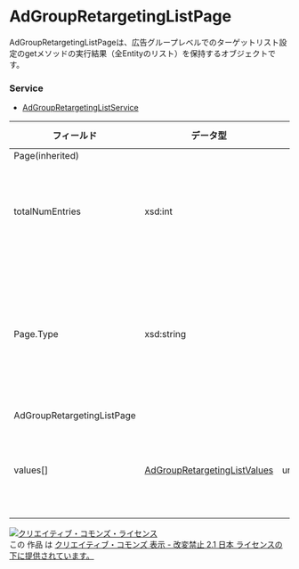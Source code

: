 # AdGroupRetargetingListPage
AdGroupRetargetingListPageは、広告グループレベルでのターゲットリスト設定のgetメソッドの実行結果（全Entityのリスト）を保持するオブジェクトです。

### Service
+ [AdGroupRetargetingListService](../services/AdGroupRetargetingListService.md)

| フィールド | データ型 | max<br>Occurs | min<br>Occurs | resp<br>onse | add | set | remove | 説明 | 
|---|---|---|---|---|---|---|---|---|
| Page(inherited)|||||||||
| totalNumEntries| xsd:int||||||| 取得される項目の総件数です。 |
| Page.Type| xsd:string||||||| このインスタンスのPageのサブタイプです。 |
| AdGroupRetargetingListPage|||||||
| values[]| <a href="./AdGroupRetargetingListValues.md">AdGroupRetargetingListValues</a>| unbounded| 0| ○| -| -| -| getメソッドの実行結果です。 |

<a rel="license" href="http://creativecommons.org/licenses/by-nd/2.1/jp/"><img alt="クリエイティブ・コモンズ・ライセンス" style="border-width:0" src="https://i.creativecommons.org/l/by-nd/2.1/jp/88x31.png" /></a><br />この 作品 は <a rel="license" href="http://creativecommons.org/licenses/by-nd/2.1/jp/">クリエイティブ・コモンズ 表示 - 改変禁止 2.1 日本 ライセンスの下に提供されています。</a>

